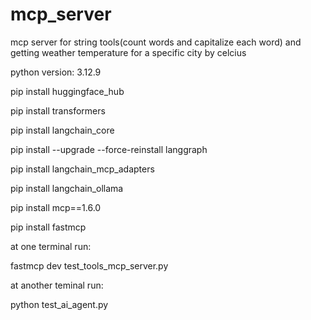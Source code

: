 # mcp_server

mcp server for string tools(count words and capitalize each word) and getting weather temperature for a specific city by celcius 

python version: 3.12.9

pip install huggingface_hub

pip install transformers

pip install langchain_core

pip install --upgrade --force-reinstall langgraph

pip install langchain_mcp_adapters 

pip install langchain_ollama 

pip install mcp==1.6.0

pip install fastmcp

at one terminal run:

fastmcp dev test_tools_mcp_server.py

at another teminal run:

python test_ai_agent.py

